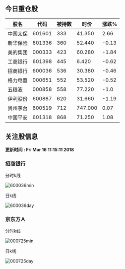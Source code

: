 
## 今日重仓股 

|股名|代码|被持数|时价|涨跌%|
|---|---|---|---|---|
|中国太保|601601|333|41.350|2.66|
|新华保险|601336|360|52.440|-0.13|
|美的集团|000333|423|60.280|-1.84|
|工商银行|601398|445|6.420|-0.62|
|招商银行|600036|536|30.380|-0.46|
|格力电器|000651|552|53.520|-0.52|
|五粮液|000858|558|77.220|-1.0|
|伊利股份|600887|620|31.660|-1.19|
|贵州茅台|600519|712|747.000|0.07|
|中国平安|601318|868|71.250|1.08|

## 关注股信息
**更新时间 : Fri Mar 16 11:15:11 2018**
### 招商银行 
分时k线

![600036min](http://image.sinajs.cn/newchart/min/n/sh600036.gif)

日k线

![600036day](http://image.sinajs.cn/newchart/daily/n/sh600036.gif)

### 京东方Ａ 
分时k线

![000725min](http://image.sinajs.cn/newchart/min/n/sz000725.gif)

日k线

![000725day](http://image.sinajs.cn/newchart/daily/n/sz000725.gif)
